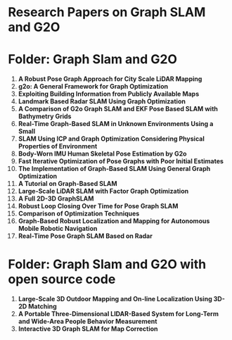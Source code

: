 # Research Papers on Graph SLAM and G2O

# Folder: Graph Slam and G2O

1. **A Robust Pose Graph Approach for City Scale LiDAR Mapping**
2. **g2o: A General Framework for Graph Optimization**
3. **Exploiting Building Information from Publicly Available Maps**
4. **Landmark Based Radar SLAM Using Graph Optimization**
5. **A Comparison of G2o Graph SLAM and EKF Pose Based SLAM with Bathymetry Grids**
6. **Real-Time Graph-Based SLAM in Unknown Environments Using a Small**
7. **SLAM Using ICP and Graph Optimization Considering Physical Properties of Environment**
8. **Body-Worn IMU Human Skeletal Pose Estimation by G2o**
9. **Fast Iterative Optimization of Pose Graphs with Poor Initial Estimates**
10. **The Implementation of Graph-Based SLAM Using General Graph Optimization**
11. **A Tutorial on Graph-Based SLAM**
12. **Large-Scale LiDAR SLAM with Factor Graph Optimization**
13. **A Full 2D-3D GraphSLAM**
14. **Robust Loop Closing Over Time for Pose Graph SLAM**
15. **Comparison of Optimization Techniques**
16. **Graph-Based Robust Localization and Mapping for Autonomous Mobile Robotic Navigation**
17. **Real-Time Pose Graph SLAM Based on Radar**

# Folder: Graph Slam and G2O with open source code

1. **Large-Scale 3D Outdoor Mapping and On-line Localization Using 3D-2D Matching**
2. **A Portable Three-Dimensional LIDAR-Based System for Long-Term and Wide-Area People Behavior Measurement**
3. **Interactive 3D Graph SLAM for Map Correction**


